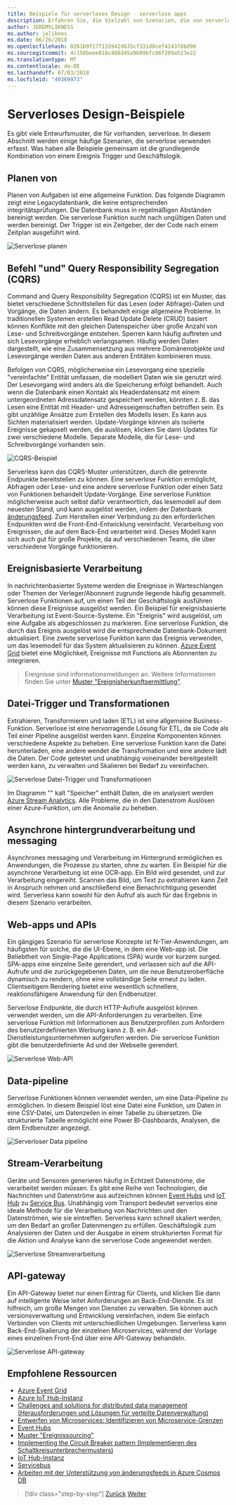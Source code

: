 ```yaml
---
title: Beispiele für serverloses Design - serverlose apps
description: Erfahren Sie, die Vielzahl von Szenarien, die von serverlosen Architekturen, Planung und ereignisbasierte Verarbeitung für Datei-Trigger und Stream-Prozess unterstützt werden.
author: JEREMYLIKNESS
ms.author: jeliknes
ms.date: 06/26/2018
ms.openlocfilehash: 0261b9f17f133942d635cf331d8cef414378bd90
ms.sourcegitcommit: 4c158beee818c408d45a9609bfc06f209a523e22
ms.translationtype: MT
ms.contentlocale: de-DE
ms.lasthandoff: 07/03/2018
ms.locfileid: "49369973"
---
```

# <a name="serverless-design-examples"></a>Serverloses Design-Beispiele

Es gibt viele Entwurfsmuster, die für vorhanden, serverlose. In diesem Abschnitt werden einige häufige Szenarien, die serverlose verwenden erfasst. Was haben alle Beispiele gemeinsam ist die grundlegende Kombination von einem Ereignis Trigger und Geschäftslogik.

## <a name="scheduling"></a>Planen von

Planen von Aufgaben ist eine allgemeine Funktion. Das folgende Diagramm zeigt eine Legacydatenbank, die keine entsprechenden integritätsprüfungen. Die Datenbank muss in regelmäßigen Abständen bereinigt werden. Die serverlose Funktion sucht nach ungültigen Daten und werden bereinigt. Der Trigger ist ein Zeitgeber, der der Code nach einem Zeitplan ausgeführt wird.

![Serverlose planen](./media/serverless-scheduling.png)

## <a name="command-and-query-responsibility-segregation-cqrs"></a>Befehl "und" Query Responsibility Segregation (CQRS)

Command and Query Responsibility Segregation (CQRS) ist ein Muster, das bietet verschiedene Schnittstellen für das Lesen (oder Abfrage)-Daten und Vorgänge, die Daten ändern. Es behandelt einige allgemeine Probleme. In traditionellen Systemen erstellen Read Update Delete (CRUD) basiert können Konflikte mit den gleichen Datenspeicher über große Anzahl von Lese- und Schreibvorgänge entstehen. Sperren kann häufig auftreten und sich Lesevorgänge erheblich verlangsamen. Häufig werden Daten dargestellt, wie eine Zusammensetzung aus mehrere Domänenobjekte und Lesevorgänge werden Daten aus anderen Entitäten kombinieren muss.

Befolgen von CQRS, möglicherweise ein Lesevorgang eine spezielle "vereinfachte" Entität umfassen, die modelliert Daten wie sie genutzt wird. Der Lesevorgang wird anders als die Speicherung erfolgt behandelt. Auch wenn die Datenbank einen Kontakt als Headerdatensatz mit einem untergeordneten Adressdatensatz gespeichert werden, könnten z. B. das Lesen eine Entität mit Header- und Adresseigenschaften betroffen sein. Es gibt unzählige Ansätze zum Erstellen des Modells lesen. Es kann aus Sichten materialisiert werden. Update-Vorgänge können als isolierte Ereignisse gekapselt werden, die auslösen, klicken Sie dann Updates für zwei verschiedene Modelle. Separate Modelle, die für Lese- und Schreibvorgänge vorhanden sein.

![CQRS-Beispiel](./media/cqrs-example.png)

Serverless kann das CQRS-Muster unterstützen, durch die getrennte Endpunkte bereitstellen zu können. Eine serverlose Funktion ermöglicht, Abfragen oder Lese- und eine andere serverlose Funktion oder einen Satz von Funktionen behandelt Update-Vorgänge. Eine serverlose Funktion möglicherweise auch selbst dafür verantwortlich, das lesemodell auf dem neuesten Stand, und kann ausgelöst werden, indem der Datenbank [änderungsfeed](https://docs.microsoft.com/azure/cosmos-db/change-feed). Zum Herstellen einer Verbindung zu den erforderlichen Endpunkten wird die Front-End-Entwicklung vereinfacht. Verarbeitung von Ereignissen, die auf dem Back-End verarbeitet wird. Dieses Modell kann sich auch gut für große Projekte, da auf verschiedenen Teams, die über verschiedene Vorgänge funktionieren.

## <a name="event-based-processing"></a>Ereignisbasierte Verarbeitung

In nachrichtenbasierter Systeme werden die Ereignisse in Warteschlangen oder Themen der Verleger/Abonnent zugrunde liegende häufig gesammelt. Serverlose Funktionen auf, um einen Teil der Geschäftslogik ausführen können diese Ereignisse ausgelöst werden. Ein Beispiel für ereignisbasierte Verarbeitung ist Event-Source-Systeme. Ein "Ereignis" wird ausgelöst, um eine Aufgabe als abgeschlossen zu markieren. Eine serverlose Funktion, die durch das Ereignis ausgelöst wird die entsprechende Datenbank-Dokument aktualisiert. Eine zweite serverlose Funktion kann das Ereignis verwenden, um das lesemodell für das System aktualisieren zu können. [Azure Event Grid](https://docs.microsoft.com/azure/event-grid/overview) bietet eine Möglichkeit, Ereignisse mit Functions als Abonnenten zu integrieren.

> Ereignisse sind informationsmeldungen an. Weitere Informationen finden Sie unter [Muster "Ereignisherkunftsermittlung"](https://docs.microsoft.com/azure/architecture/patterns/event-sourcing).

## <a name="file-triggers-and-transformations"></a>Datei-Trigger und Transformationen

Extrahieren, Transformieren und laden (ETL) ist eine allgemeine Business-Funktion. Serverlose ist eine hervorragende Lösung für ETL, da sie Code als Teil einer Pipeline ausgelöst werden kann. Einzelne Komponenten können verschiedene Aspekte zu beheben. Eine serverlose Funktion kann die Datei herunterladen, eine andere wendet die Transformation und eine andere lädt die Daten. Der Code getestet und unabhängig voneinander bereitgestellt werden kann, zu verwalten und Skalieren bei Bedarf zu vereinfachen.

![Serverlose Datei-Trigger und Transformationen](./media/serverless-file-triggers.png)

Im Diagramm "" kalt "Speicher" enthält Daten, die im analysiert werden [Azure Stream Analytics](https://docs.microsoft.com/azure/stream-analytics). Alle Probleme, die in den Datenstrom Auslösen einer Azure-Funktion, um die Anomalie zu beheben.

## <a name="asynchronous-background-processing-and-messaging"></a>Asynchrone hintergrundverarbeitung und messaging

Asynchrones messaging und Verarbeitung im Hintergrund ermöglichen es Anwendungen, die Prozesse zu starten, ohne zu warten. Ein Beispiel für die asynchrone Verarbeitung ist eine OCR-app. Ein Bild wird gesendet, und zur Verarbeitung eingereiht. Scannen das Bild, um Text zu extrahieren kann Zeit in Anspruch nehmen und anschließend eine Benachrichtigung gesendet wird. Serverless kann sowohl für den Aufruf als auch für das Ergebnis in diesem Szenario verarbeiten.

## <a name="web-apps-and-apis"></a>Web-apps und APIs

Ein gängiges Szenario für serverlose Konzepte ist N-Tier-Anwendungen, am häufigsten für solche, die die UI-Ebene, in dem eine Web-app ist. Die Beliebtheit von Single-Page Applications (SPA) wurde vor kurzem surged. SPA-apps eine einzelne Seite gerendert, und verlassen sich auf die API-Aufrufe und die zurückgegebenen Daten, um die neue Benutzeroberfläche dynamisch zu rendern, ohne eine vollständige Seite erneut zu laden. Clientseitigem Rendering bietet eine wesentlich schnellere, reaktionsfähigere Anwendung für den Endbenutzer.

Serverlose Endpunkte, die durch HTTP-Aufrufe ausgelöst können verwendet werden, um die API-Anforderungen zu verarbeiten. Eine serverlose Funktion mit Informationen aus Benutzerprofilen zum Anfordern des benutzerdefinierten Werbung kann z. B. ein Ad-Dienstleistungsunternehmen aufgerufen werden. Die serverlose Funktion gibt die benutzerdefinierte Ad und der Webseite gerendert.

![Serverlose Web-API](./media/serverless-web-api.png)

## <a name="data-pipeline"></a>Data-pipeline

Serverlose Funktionen können verwendet werden, um eine Data-Pipeline zu ermöglichen. In diesem Beispiel löst eine Datei eine Funktion, um Daten in eine CSV-Datei, um Datenzeilen in einer Tabelle zu übersetzen. Die strukturierte Tabelle ermöglicht eine Power BI-Dashboards, Analysen, die dem Endbenutzer angezeigt.

![Serverloser Data pipeline](./media/serverless-data-pipeline.png)

## <a name="stream-processing"></a>Stream-Verarbeitung

Geräte und Sensoren generieren häufig in Echtzeit Datenströme, die verarbeitet werden müssen. Es gibt eine Reihe von Technologien, die Nachrichten und Datenströme aus aufzeichnen können [Event Hubs](https://docs.microsoft.com/azure/event-hubs/event-hubs-what-is-event-hubs) und [IoT Hub](https://docs.microsoft.com/azure/iot-hub) zu [Service Bus](/service-bus). Unabhängig vom Transport bedeutet serverlos eine ideale Methode für die Verarbeitung von Nachrichten und den Datenströmen, wie sie eintreffen. Serverless kann schnell skaliert werden, um den Bedarf an großer Datenmengen zu erfüllen. Geschäftslogik zum Analysieren der Daten und der Ausgabe in einem strukturierten Format für die Aktion und Analyse kann die serverlose Code angewendet werden.

![Serverlose Streamverarbeitung](./media/serverless-stream-processing.png)

## <a name="api-gateway"></a>API-gateway

Ein API-Gateway bietet nur einen Eintrag für Clients, und klicken Sie dann auf intelligente Weise leitet Anforderungen an Back-End-Dienste. Es ist hilfreich, um große Mengen von Diensten zu verwalten. Sie können auch versionsverwaltung und Entwicklung vereinfachen, indem Sie einfach Verbinden von Clients mit unterschiedlichen Umgebungen. Serverless kann Back-End-Skalierung der einzelnen Microservices, während der Vorlage eines einzelnen Front-End über eine API-Gateway behandeln.

![Serverlose API-gateway](./media/serverless-api-gateway.png)

## <a name="recommended-resources"></a>Empfohlene Ressourcen

* [Azure Event Grid](https://docs.microsoft.com/azure/event-grid/overview)
* [Azure IoT Hub-Instanz](https://docs.microsoft.com/azure/iot-hub)
* [Challenges and solutions for distributed data management (Herausforderungen und Lösungen für verteilte Datenverwaltung)](../microservices-architecture/architect-microservice-container-applications/distributed-data-management.md)
* [Entwerfen von Microservices: Identifizieren von Microservice-Grenzen](https://docs.microsoft.com/azure/architecture/microservices/microservice-boundaries)
* [Event Hubs](https://docs.microsoft.com/azure/event-hubs/event-hubs-what-is-event-hubs)
* [Muster "Ereignissourcing"](https://docs.microsoft.com/azure/architecture/patterns/event-sourcing)
* [Implementing the Circuit Breaker pattern (Implementieren des Schaltkreisunterbrechermusters)](../microservices-architecture/implement-resilient-applications/implement-circuit-breaker-pattern.md)
* [IoT Hub-Instanz](https://docs.microsoft.com/azure/iot-hub)
* [Servicebus](https://docs.microsoft.com/azure/service-bus)
* [Arbeiten mit der Unterstützung von änderungsfeeds in Azure Cosmos DB](https://docs.microsoft.com/azure/cosmos-db/change-feed)

>[!div class="step-by-step"]
[Zurück](serverless-architecture-considerations.md)
[Weiter](azure-serverless-platform.md)
